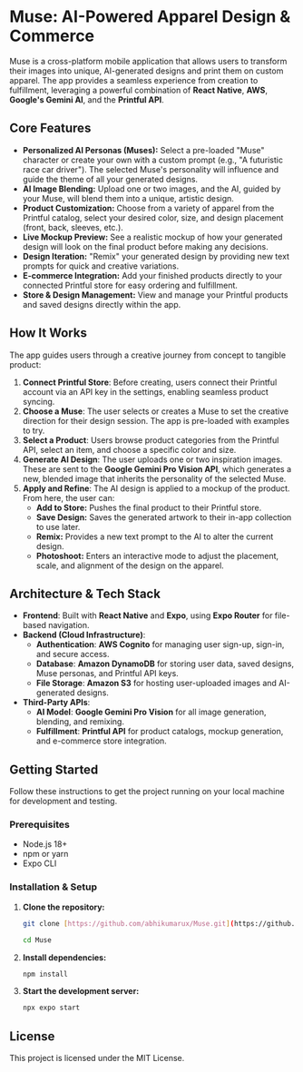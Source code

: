 # Muse: AI-Powered Apparel Design & Commerce

Muse is a cross-platform mobile application that allows users to transform their images into unique, AI-generated designs and print them on custom apparel. The app provides a seamless experience from creation to fulfillment, leveraging a powerful combination of **React Native**, **AWS**, **Google's Gemini AI**, and the **Printful API**.

## Core Features

* **Personalized AI Personas (Muses):** Select a pre-loaded "Muse" character or create your own with a custom prompt (e.g., "A futuristic race car driver"). The selected Muse's personality will influence and guide the theme of all your generated designs.
* **AI Image Blending:** Upload one or two images, and the AI, guided by your Muse, will blend them into a unique, artistic design.
* **Product Customization:** Choose from a variety of apparel from the Printful catalog, select your desired color, size, and design placement (front, back, sleeves, etc.).
* **Live Mockup Preview:** See a realistic mockup of how your generated design will look on the final product before making any decisions.
* **Design Iteration:** "Remix" your generated design by providing new text prompts for quick and creative variations.
* **E-commerce Integration:** Add your finished products directly to your connected Printful store for easy ordering and fulfillment.
* **Store & Design Management:** View and manage your Printful products and saved designs directly within the app.

## How It Works

The app guides users through a creative journey from concept to tangible product:

1.  **Connect Printful Store**: Before creating, users connect their Printful account via an API key in the settings, enabling seamless product syncing.
2.  **Choose a Muse**: The user selects or creates a Muse to set the creative direction for their design session. The app is pre-loaded with examples to try.
3.  **Select a Product**: Users browse product categories from the Printful API, select an item, and choose a specific color and size.
4.  **Generate AI Design**: The user uploads one or two inspiration images. These are sent to the **Google Gemini Pro Vision API**, which generates a new, blended image that inherits the personality of the selected Muse.
5.  **Apply and Refine**: The AI design is applied to a mockup of the product. From here, the user can:
    * **Add to Store:** Pushes the final product to their Printful store.
    * **Save Design:** Saves the generated artwork to their in-app collection to use later.
    * **Remix:** Provides a new text prompt to the AI to alter the current design.
    * **Photoshoot:** Enters an interactive mode to adjust the placement, scale, and alignment of the design on the apparel.

## Architecture & Tech Stack

* **Frontend**: Built with **React Native** and **Expo**, using **Expo Router** for file-based navigation.
* **Backend (Cloud Infrastructure)**:
    * **Authentication**: **AWS Cognito** for managing user sign-up, sign-in, and secure access.
    * **Database**: **Amazon DynamoDB** for storing user data, saved designs, Muse personas, and Printful API keys.
    * **File Storage**: **Amazon S3** for hosting user-uploaded images and AI-generated designs.
* **Third-Party APIs**:
    * **AI Model**: **Google Gemini Pro Vision** for all image generation, blending, and remixing.
    * **Fulfillment**: **Printful API** for product catalogs, mockup generation, and e-commerce store integration.

## Getting Started

Follow these instructions to get the project running on your local machine for development and testing.

### Prerequisites

* Node.js 18+
* npm or yarn
* Expo CLI

### Installation & Setup

1.  **Clone the repository:**
    ```bash
    git clone [https://github.com/abhikumarux/Muse.git](https://github.com/abhikumarux/Muse.git)
    ```
    ```bash
    cd Muse
    ```

2.  **Install dependencies:**
    ```bash
    npm install
    ```
    
3.  **Start the development server:**
    ```bash
    npx expo start
    ```

## License

This project is licensed under the MIT License.
